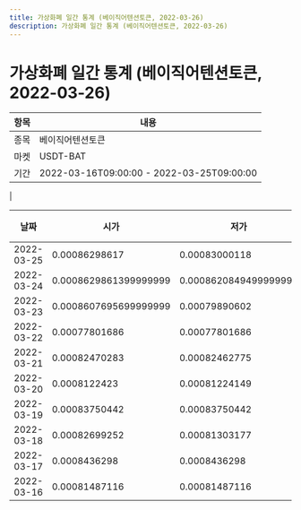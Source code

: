 ```yaml
---
title: 가상화폐 일간 통계 (베이직어텐션토큰, 2022-03-26)
description: 가상화폐 일간 통계 (베이직어텐션토큰, 2022-03-26)
---
```


가상화폐 일간 통계 (베이직어텐션토큰, 2022-03-26)
===

|항목|내용|
|--|--|
|종목|베이직어텐션토큰|
|마켓|USDT-BAT|\i|종류|일 단위 캔들|
|기간|2022-03-16T09:00:00 - 2022-03-25T09:00:00
|

|날짜|시가|저가|고가|종가|비고|
|--|--|--|--|--|--|
|2022-03-25|0.00086298617|0.00083000118|0.00086298617|0.00083000118|    |
|2022-03-24|0.0008629861399999999|0.0008620849499999999|0.00086298617|0.00086298617|    |
|2022-03-23|0.0008607695699999999|0.00079890602|0.00086298617|0.00080491897|    |
|2022-03-22|0.00077801686|0.00077801686|0.00086298617|0.00086298617|    |
|2022-03-21|0.00082470283|0.00082462775|0.00082470283|0.00082462775|    |
|2022-03-20|0.0008122423|0.00081224149|0.00087979968|0.00087979968|    |
|2022-03-19|0.00083750442|0.00083750442|0.00091204974|0.00089565218|    |
|2022-03-18|0.00082699252|0.00081303177|0.00087660264|0.00087660264|    |
|2022-03-17|0.0008436298|0.0008436298|0.00089076597|0.00087464365|    |
|2022-03-16|0.00081487116|0.00081487116|0.00084330439|0.00084330439|    |
